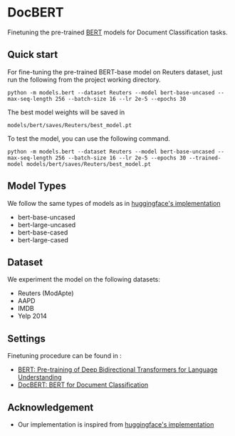 # DocBERT

Finetuning the pre-trained [BERT](https://arxiv.org/abs/1810.04805) models for Document Classification tasks.

## Quick start

For fine-tuning the pre-trained BERT-base model on Reuters dataset, just run the following from the project working directory.

```
python -m models.bert --dataset Reuters --model bert-base-uncased --max-seq-length 256 --batch-size 16 --lr 2e-5 --epochs 30
```

The best model weights will be saved in

```
models/bert/saves/Reuters/best_model.pt
```

To test the model, you can use the following command.

```
python -m models.bert --dataset Reuters --model bert-base-uncased --max-seq-length 256 --batch-size 16 --lr 2e-5 --epochs 30 --trained-model models/bert/saves/Reuters/best_model.pt
```

## Model Types 

We follow the same types of models as in [huggingface's implementation](https://github.com/huggingface/pytorch-pretrained-BERT.git)
- bert-base-uncased
- bert-large-uncased
- bert-base-cased
- bert-large-cased

## Dataset

We experiment the model on the following datasets:

- Reuters (ModApte)
- AAPD
- IMDB
- Yelp 2014

## Settings

Finetuning procedure can be found in :
- [BERT: Pre-training of Deep Bidirectional Transformers for Language Understanding](https://arxiv.org/abs/1810.04805)
- [DocBERT: BERT for Document Classification](https://arxiv.org/abs/1904.08398v1)

## Acknowledgement
- Our implementation is inspired from [huggingface's implementation](https://github.com/huggingface/pytorch-pretrained-BERT.git)
